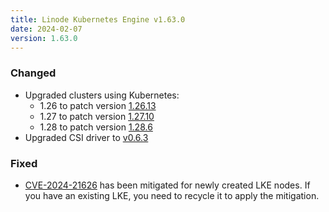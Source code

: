 ```yaml
---
title: Linode Kubernetes Engine v1.63.0
date: 2024-02-07
version: 1.63.0
---
```


### Changed

- Upgraded clusters using Kubernetes:
  - 1.26 to patch version [1.26.13](https://github.com/kubernetes/kubernetes/blob/master/CHANGELOG/CHANGELOG-1.26.md#v12613)
  - 1.27 to patch version [1.27.10](https://github.com/kubernetes/kubernetes/blob/master/CHANGELOG/CHANGELOG-1.27.md#v12710)
  - 1.28 to patch version [1.28.6](https://github.com/kubernetes/kubernetes/blob/master/CHANGELOG/CHANGELOG-1.28.md#v1286)
- Upgraded CSI driver to [v0.6.3](https://github.com/linode/linode-blockstorage-csi-driver/releases/tag/v0.6.3)

### Fixed

- [CVE-2024-21626](https://github.com/advisories/GHSA-xr7r-f8xq-vfvv) has been mitigated for newly created LKE nodes. If you have an existing LKE, you need to recycle it to apply the mitigation.